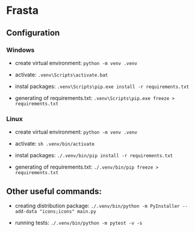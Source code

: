 # Frasta

## Configuration

### Windows

* create virtual environment:
`python -m venv .venv`

* activate:
`.venv\Scripts\activate.bat`

* instal packages:
`.venv\Scripts\pip.exe install -r requirements.txt`

* generating of requirements.txt:
`.venv\Scripts\pip.exe freeze > requirements.txt`

### Linux

* create virtual environment:
`python -m venv .venv`

* activate:
`sh .venv/bin/activate`

* instal packages:
`./.venv/bin/pip install -r requirements.txt`

* generating of requirements.txt:
`./.venv/bin/pip freeze > requirements.txt`

## Other useful commands:

* creating distribution package:
`./.venv/bin/python -m PyInstaller --add-data "icons;icons" main.py`

* running tests:
`./.venv/bin/python -m pytest -v -s`
